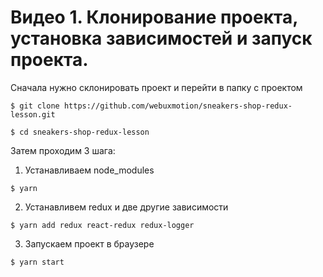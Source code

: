 # Видео 1. Клонирование проекта, установка зависимостей и запуск проекта.

Сначала нужно склонировать проект и перейти в папку с проектом
```
$ git clone https://github.com/webuxmotion/sneakers-shop-redux-lesson.git

$ cd sneakers-shop-redux-lesson
```
Затем проходим 3 шага:

1. Устанавливаем node_modules

```
$ yarn
```

2. Устанавливем redux и две другие зависимости

```
$ yarn add redux react-redux redux-logger
```

3. Запускаем проект в браузере

```
$ yarn start
```
